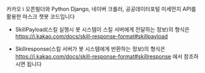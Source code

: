 카카오 i 오픈빌더와 Python Django, 네이버 크롤러, 공공데이터포털 미세먼지 API를 활용한 마스크 챗봇 코드입니다


- SkillPayload(스킬 실행시 봇 시스템이 스킬 서버에게 전달하는 정보)의 형식은 https://i.kakao.com/docs/skill-response-format#skillpayload

- Skillresponse(스킬 서버가 봇 시스템에게 반환하는 정보)의 형식은 https://i.kakao.com/docs/skill-response-format#skillresponse 에서 참조하시면 됩니다
